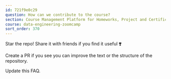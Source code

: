 ```yaml
---
id: 721f9e0c29
question: How can we contribute to the course?
section: Course Management Platform for Homeworks, Project and Certificate
course: data-engineering-zoomcamp
sort_order: 370
---
```


Star the repo! Share it with friends if you find it useful ❣️

Create a PR if you see you can improve the text or the structure of the repository.

Update this FAQ.

